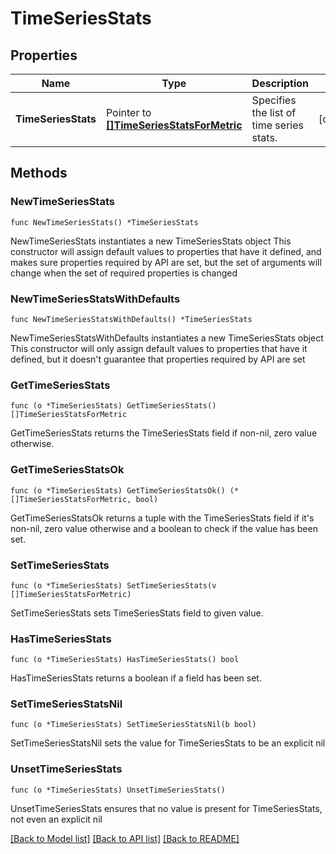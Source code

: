 # TimeSeriesStats

## Properties

Name | Type | Description | Notes
------------ | ------------- | ------------- | -------------
**TimeSeriesStats** | Pointer to [**[]TimeSeriesStatsForMetric**](TimeSeriesStatsForMetric.md) | Specifies the list of time series stats. | [optional] 

## Methods

### NewTimeSeriesStats

`func NewTimeSeriesStats() *TimeSeriesStats`

NewTimeSeriesStats instantiates a new TimeSeriesStats object
This constructor will assign default values to properties that have it defined,
and makes sure properties required by API are set, but the set of arguments
will change when the set of required properties is changed

### NewTimeSeriesStatsWithDefaults

`func NewTimeSeriesStatsWithDefaults() *TimeSeriesStats`

NewTimeSeriesStatsWithDefaults instantiates a new TimeSeriesStats object
This constructor will only assign default values to properties that have it defined,
but it doesn't guarantee that properties required by API are set

### GetTimeSeriesStats

`func (o *TimeSeriesStats) GetTimeSeriesStats() []TimeSeriesStatsForMetric`

GetTimeSeriesStats returns the TimeSeriesStats field if non-nil, zero value otherwise.

### GetTimeSeriesStatsOk

`func (o *TimeSeriesStats) GetTimeSeriesStatsOk() (*[]TimeSeriesStatsForMetric, bool)`

GetTimeSeriesStatsOk returns a tuple with the TimeSeriesStats field if it's non-nil, zero value otherwise
and a boolean to check if the value has been set.

### SetTimeSeriesStats

`func (o *TimeSeriesStats) SetTimeSeriesStats(v []TimeSeriesStatsForMetric)`

SetTimeSeriesStats sets TimeSeriesStats field to given value.

### HasTimeSeriesStats

`func (o *TimeSeriesStats) HasTimeSeriesStats() bool`

HasTimeSeriesStats returns a boolean if a field has been set.

### SetTimeSeriesStatsNil

`func (o *TimeSeriesStats) SetTimeSeriesStatsNil(b bool)`

 SetTimeSeriesStatsNil sets the value for TimeSeriesStats to be an explicit nil

### UnsetTimeSeriesStats
`func (o *TimeSeriesStats) UnsetTimeSeriesStats()`

UnsetTimeSeriesStats ensures that no value is present for TimeSeriesStats, not even an explicit nil

[[Back to Model list]](../README.md#documentation-for-models) [[Back to API list]](../README.md#documentation-for-api-endpoints) [[Back to README]](../README.md)



